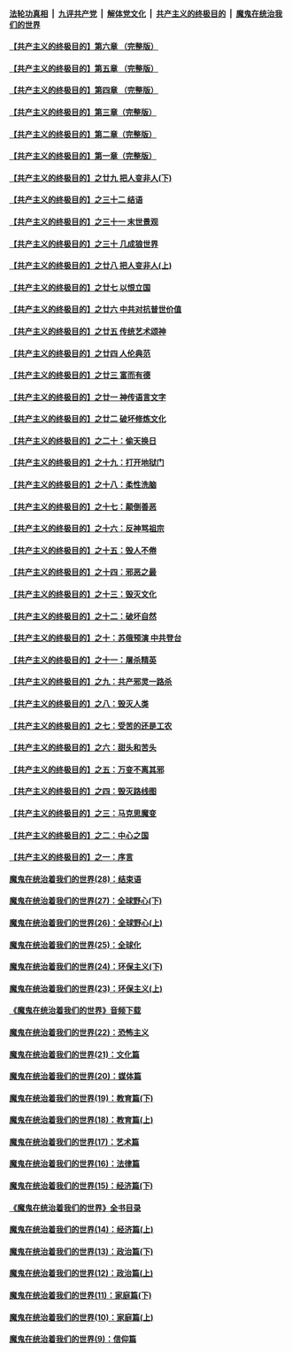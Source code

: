 

####  [法轮功真相](../../../../basic/blob/master/README.md?t=04091101) &nbsp;|&nbsp; [九评共产党](../../../../9ping.md/blob/master/README.md?t=04091101) &nbsp;|&nbsp; [解体党文化](../../../../jtdwh.md/blob/master/README.md?t=04091101)  &nbsp;|&nbsp; [共产主义的终极目的](../../../../gczydzjmd.md/blob/master/README.md?t=04091101) &nbsp;|&nbsp; [魔鬼在统治我们的世界](../../../../mgztzwmdsj.md/blob/master/README.md?t=04091101) 

#### [【共产主义的终极目的】第六章 （完整版）](../pages/nsc422/n11428913.md?t=04091101) 

#### [【共产主义的终极目的】第五章 （完整版）](../pages/nsc422/n11428912.md?t=04091101) 

#### [【共产主义的终极目的】第四章 （完整版）](../pages/nsc422/n11428907.md?t=04091101) 

#### [【共产主义的终极目的】第三章（完整版）](../pages/nsc422/n11428848.md?t=04091101) 

#### [【共产主义的终极目的】第二章（完整版）](../pages/nsc422/n11428831.md?t=04091101) 

#### [【共产主义的终极目的】第一章（完整版）](../pages/nsc422/n11417651.md?t=04091101) 

#### [【共产主义的终极目的】之廿九 把人变非人(下)](../pages/nsc422/n11344140.md?t=04091101) 

#### [【共产主义的终极目的】之三十二 结语](../pages/nsc422/n11360535.md?t=04091101) 

#### [【共产主义的终极目的】之三十一 末世景观](../pages/nsc422/n11351129.md?t=04091101) 

#### [【共产主义的终极目的】之三十 几成狼世界](../pages/nsc422/n11348280.md?t=04091101) 

#### [【共产主义的终极目的】之廿八 把人变非人(上)](../pages/nsc422/n11340492.md?t=04091101) 

#### [【共产主义的终极目的】之廿七 以恨立国](../pages/nsc422/n11336944.md?t=04091101) 

#### [【共产主义的终极目的】之廿六 中共对抗普世价值](../pages/nsc422/n11324785.md?t=04091101) 

#### [【共产主义的终极目的】之廿五 传统艺术颂神](../pages/nsc422/n11296396.md?t=04091101) 

#### [【共产主义的终极目的】之廿四 人伦典范](../pages/nsc422/n11296397.md?t=04091101) 

#### [【共产主义的终极目的】之廿三 富而有德](../pages/nsc422/n11283598.md?t=04091101) 

#### [【共产主义的终极目的】之廿一 神传语言文字](../pages/nsc422/n11263265.md?t=04091101) 

#### [【共产主义的终极目的】之廿二 破坏修炼文化](../pages/nsc422/n11245728.md?t=04091101) 

#### [【共产主义的终极目的】之二十：偷天换日](../pages/nsc422/n11238846.md?t=04091101) 

#### [【共产主义的终极目的】之十九：打开地狱门](../pages/nsc422/n11206376.md?t=04091101) 

#### [【共产主义的终极目的】之十八：柔性洗脑](../pages/nsc422/n11199994.md?t=04091101) 

#### [【共产主义的终极目的】之十七：颠倒善恶](../pages/nsc422/n11179782.md?t=04091101) 

#### [【共产主义的终极目的】之十六：反神骂祖宗](../pages/nsc422/n11166798.md?t=04091101) 

#### [【共产主义的终极目的】之十五：毁人不倦](../pages/nsc422/n11166792.md?t=04091101) 

#### [【共产主义的终极目的】之十四：邪恶之最](../pages/nsc422/n11150249.md?t=04091101) 

#### [【共产主义的终极目的】之十三：毁灭文化](../pages/nsc422/n11135227.md?t=04091101) 

#### [【共产主义的终极目的】之十二：破坏自然](../pages/nsc422/n11135214.md?t=04091101) 

#### [【共产主义的终极目的】之十：苏俄预演 中共登台](../pages/nsc422/n11118424.md?t=04091101) 

#### [【共产主义的终极目的】之十一：屠杀精英](../pages/nsc422/n11118442.md?t=04091101) 

#### [【共产主义的终极目的】之九：共产邪灵一路杀](../pages/nsc422/n11114139.md?t=04091101) 

#### [【共产主义的终极目的】之八：毁灭人类](../pages/nsc422/n11108503.md?t=04091101) 

#### [【共产主义的终极目的】之七：受苦的还是工农](../pages/nsc422/n11101809.md?t=04091101) 

#### [【共产主义的终极目的】之六：甜头和苦头](../pages/nsc422/n11096971.md?t=04091101) 

#### [【共产主义的终极目的】之五：万变不离其邪](../pages/nsc422/n11091285.md?t=04091101) 

#### [【共产主义的终极目的】之四：毁灭路线图](../pages/nsc422/n11086284.md?t=04091101) 

#### [【共产主义的终极目的】之三：马克思魔变](../pages/nsc422/n11061941.md?t=04091101) 

#### [【共产主义的终极目的】之二：中心之国](../pages/nsc422/n11047728.md?t=04091101) 

#### [【共产主义的终极目的】之一：序言](../pages/nsc422/n11086077.md?t=04091101) 

#### [魔鬼在统治着我们的世界(28)：结束语](../pages/nsc422/n10936246.md?t=04091101) 

#### [魔鬼在统治着我们的世界(27)：全球野心(下)](../pages/nsc422/n10928319.md?t=04091101) 

#### [魔鬼在统治着我们的世界(26)：全球野心(上)](../pages/nsc422/n10900318.md?t=04091101) 

#### [魔鬼在统治着我们的世界(25)：全球化](../pages/nsc422/n10788205.md?t=04091101) 

#### [魔鬼在统治着我们的世界(24)：环保主义(下)](../pages/nsc422/n10695307.md?t=04091101) 

#### [魔鬼在统治着我们的世界(23)：环保主义(上)](../pages/nsc422/n10688613.md?t=04091101) 

#### [《魔鬼在统治着我们的世界》音频下载](../pages/nsc422/n10635553.md?t=04091101) 

#### [魔鬼在统治着我们的世界(22)：恐怖主义](../pages/nsc422/n10614727.md?t=04091101) 

#### [魔鬼在统治着我们的世界(21)：文化篇](../pages/nsc422/n10597706.md?t=04091101) 

#### [魔鬼在统治着我们的世界(20)：媒体篇](../pages/nsc422/n10586579.md?t=04091101) 

#### [魔鬼在统治着我们的世界(19)：教育篇(下)](../pages/nsc422/n10564808.md?t=04091101) 

#### [魔鬼在统治着我们的世界(18)：教育篇(上)](../pages/nsc422/n10526970.md?t=04091101) 

#### [魔鬼在统治着我们的世界(17)：艺术篇](../pages/nsc422/n10499093.md?t=04091101) 

#### [魔鬼在统治着我们的世界(16)：法律篇](../pages/nsc422/n10485969.md?t=04091101) 

#### [魔鬼在统治着我们的世界(15)：经济篇(下)](../pages/nsc422/n10469975.md?t=04091101) 

#### [《魔鬼在统治着我们的世界》全书目录](../pages/nsc422/n10464261.md?t=04091101) 

#### [魔鬼在统治着我们的世界(14)：经济篇(上)](../pages/nsc422/n10457370.md?t=04091101) 

#### [魔鬼在统治着我们的世界(13)：政治篇(下)](../pages/nsc422/n10448270.md?t=04091101) 

#### [魔鬼在统治着我们的世界(12)：政治篇(上)](../pages/nsc422/n10444576.md?t=04091101) 

#### [魔鬼在统治着我们的世界(11)：家庭篇(下)](../pages/nsc422/n10440961.md?t=04091101) 

#### [魔鬼在统治着我们的世界(10)：家庭篇(上)](../pages/nsc422/n10435448.md?t=04091101) 

#### [魔鬼在统治着我们的世界(9)：信仰篇](../pages/nsc422/n10432159.md?t=04091101) 


